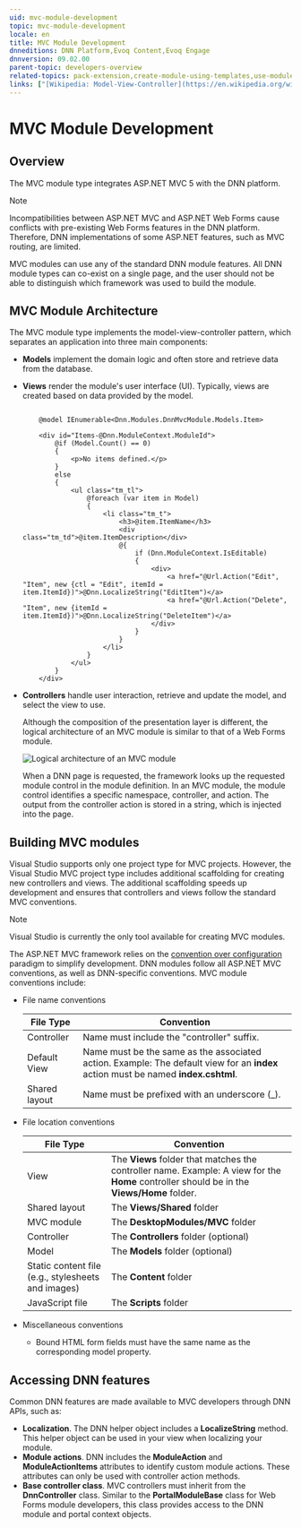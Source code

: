 ```yaml
---
uid: mvc-module-development
topic: mvc-module-development
locale: en
title: MVC Module Development
dnneditions: DNN Platform,Evoq Content,Evoq Engage
dnnversion: 09.02.00
parent-topic: developers-overview
related-topics: pack-extension,create-module-using-templates,use-module-creator,providers
links: ["[Wikipedia: Model-View-Controller](https://en.wikipedia.org/wiki/Model%E2%80%93view%E2%80%93controller)"]
---
```


# MVC Module Development

## Overview

The MVC module type integrates ASP.NET MVC 5 with the DNN platform.

> [!Note]
> Incompatibilities between ASP.NET MVC and ASP.NET Web Forms cause conflicts with pre-existing Web Forms features in the DNN platform. Therefore, DNN implementations of some ASP.NET features, such as MVC routing, are limited.

MVC modules can use any of the standard DNN module features. All DNN module types can co-exist on a single page, and the user should not be able to distinguish which framework was used to build the module.

## MVC Module Architecture

The MVC module type implements the model-view-controller pattern, which separates an application into three main components:

*   **Models** implement the domain logic and often store and retrieve data from the database.
*   **Views** render the module's user interface (UI). Typically, views are created based on data provided by the model.

    ```

        @model IEnumerable<Dnn.Modules.DnnMvcModule.Models.Item>

        <div id="Items-@Dnn.ModuleContext.ModuleId">
            @if (Model.Count() == 0)
            {
                <p>No items defined.</p>
            }
            else
            {
                <ul class="tm_tl">
                    @foreach (var item in Model)
                    {
                        <li class="tm_t">
                            <h3>@item.ItemName</h3>
                            <div class="tm_td">@item.ItemDescription</div>
                            @{
                                if (Dnn.ModuleContext.IsEditable)
                                {
                                    <div>
                                        <a href="@Url.Action("Edit", "Item", new {ctl = "Edit", itemId = item.ItemId})">@Dnn.LocalizeString("EditItem")</a>
                                        <a href="@Url.Action("Delete", "Item", new {itemId = item.ItemId})">@Dnn.LocalizeString("DeleteItem")</a>
                                    </div>
                                }
                            }
                        </li>
                    }
                </ul>
            }
        </div>

    ```

*   **Controllers** handle user interaction, retrieve and update the model, and select the view to use.

    Although the composition of the presentation layer is different, the logical architecture of an MVC module is similar to that of a Web Forms module.



    ![Logical architecture of an MVC module](/images/gra-module-architecture-mvc.png)



    When a DNN page is requested, the framework looks up the requested module control in the module definition. In an MVC module, the module control identifies a specific namespace, controller, and action. The output from the controller action is stored in a string, which is injected into the page.


## Building MVC modules

Visual Studio supports only one project type for MVC projects. However, the Visual Studio MVC project type includes additional scaffolding for creating new controllers and views. The additional scaffolding speeds up development and ensures that controllers and views follow the standard MVC conventions.

> [!Note]
> Visual Studio is currently the only tool available for creating MVC modules.

The ASP.NET MVC framework relies on the [convention over configuration](https://en.wikipedia.org/wiki/Convention_over_configuration) paradigm to simplify development. DNN modules follow all ASP.NET MVC conventions, as well as DNN-specific conventions. MVC module conventions include:

*   File name conventions

    |**File Type**|**Convention**|
    |---|---|
    |Controller|Name must include the "controller" suffix.|
    |Default View|Name must be the same as the associated action. Example: The default view for an **index** action must be named **index.cshtml**.|
    |Shared layout|Name must be prefixed with an underscore (_).|

*   File location conventions

    |**File Type**|**Convention**|
    |---|---|
    |View|The **Views** folder that matches the controller name. Example: A view for the **Home** controller should be in the **Views/Home** folder.|
    |Shared layout|The **Views/Shared** folder|
    |MVC module|The **DesktopModules/MVC** folder|
    |Controller|The **Controllers** folder (optional)|
    |Model|The **Models** folder (optional)|
    |Static content file (e.g., stylesheets and images)|The **Content** folder|
    |JavaScript file|The **Scripts** folder|

*   Miscellaneous conventions
    *   Bound HTML form fields must have the same name as the corresponding model property.

## Accessing DNN features

Common DNN features are made available to MVC developers through DNN APIs, such as:

*   **Localization**. The DNN helper object includes a **LocalizeString** method. This helper object can be used in your view when localizing your module.
*   **Module actions**. DNN includes the **ModuleAction** and **ModuleActionItems** attributes to identify custom module actions. These attributes can only be used with controller action methods.
*   **Base controller class**. MVC controllers must inherit from the **DnnController** class. Similar to the **PortalModuleBase** class for Web Forms module developers, this class provides access to the DNN module and portal context objects.
